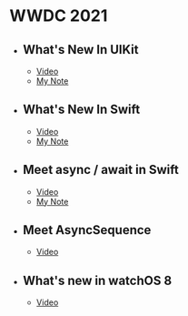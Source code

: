 # WWDC 2021

- ## What's New In UIKit
  - [Video](https://developer.apple.com/videos/play/wwdc2021/10059/)
  - [My Note](https://icksw.tistory.com/264)

- ## What's New In Swift
  - [Video](https://developer.apple.com/videos/play/wwdc2021/10192/)
  - [My Note](https://icksw.tistory.com/265)

- ## Meet async / await in Swift
  - [Video](https://developer.apple.com/videos/play/wwdc2021/10132/)
  - [My Note](https://icksw.tistory.com/266)

- ## Meet AsyncSequence
  - [Video](https://developer.apple.com/videos/play/wwdc2021/10058/)

- ## What's new in watchOS 8
  - [Video](https://developer.apple.com/videos/play/wwdc2021/10002/)
